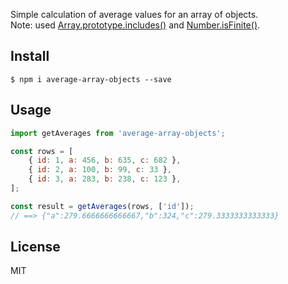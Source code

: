 Simple calculation of average values for an array of objects.   
Note:
used [Array.prototype.includes()](https://developer.mozilla.org/ru/docs/Web/JavaScript/Reference/Global_Objects/Array/includes)
and [Number.isFinite()](https://developer.mozilla.org/ru/docs/Web/JavaScript/Reference/Global_Objects/Number/isFinite).

## Install

```
$ npm i average-array-objects --save
```

## Usage

```js
import getAverages from 'average-array-objects';

const rows = [
    { id: 1, a: 456, b: 635, c: 682 },
    { id: 2, a: 100, b: 99, c: 33 },
    { id: 3, a: 283, b: 238, c: 123 },
];

const result = getAverages(rows, ['id']);
// ==> {"a":279.6666666666667,"b":324,"c":279.3333333333333}
```

## License

MIT
